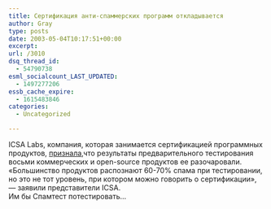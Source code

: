 ```yaml
---
title: Сертификация анти-спаммерских программ откладывается
author: Gray
type: posts
date: 2003-05-04T10:17:51+00:00
excerpt:
url: /3010
dsq_thread_id:
  - 54790738
esml_socialcount_LAST_UPDATED:
  - 1497277206
essb_cache_expire:
  - 1615483846
categories:
  - Uncategorized

---
```








ICSA Labs, компания, которая занимается сертификацией программных продуктов, <a href="http://www.theregister.co.uk/content/55/30546.html" target="_blank">признала</a>,что результаты предварительного тестирования восьми коммерческих и open-source продуктов ее разочаровали. &#171;Большинство продуктов распознают 60-70% спама при тестировании, но это не тот уровень, при котором можно говорить о сертификации&#187;, &#8212; заявили представители ICSA.  
Им бы Спамтест потестировать&#8230;